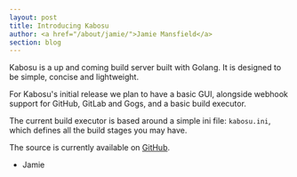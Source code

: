 ```yaml
---
layout: post
title: Introducing Kabosu
author: <a href="/about/jamie/">Jamie Mansfield</a>
section: blog
---
```

Kabosu is a up and coming build server built with Golang. It is designed to be simple, concise and lightweight.

For Kabosu's initial release we plan to have a basic GUI, alongside webhook support for GitHub, GitLab and Gogs, and 
a basic build executor.

The current build executor is based around a simple ini file: ```kabosu.ini```, which defines all the build stages 
you may have.

The source is currently available on [GitHub](https://github.com/Lexteam/Kabosu).

- Jamie
